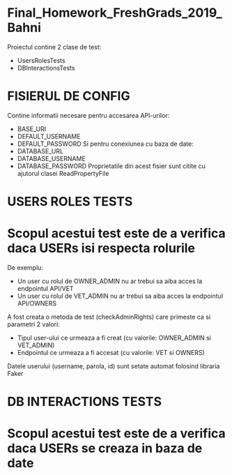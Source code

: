 # Final_Homework_FreshGrads_2019_Bahni
 
Proiectul contine 2 clase de test:
 - UsersRolesTests
 - DBInteractionsTests
 
 # FISIERUL DE CONFIG
 Contine informatii necesare pentru accesarea API-urilor:
 - BASE_URI
 - DEFAULT_USERNAME
 - DEFAULT_PASSWORD
 Si pentru conexiunea cu baza de date:
 - DATABASE_URL
 - DATABASE_USERNAME
 - DATABASE_PASSWORD
 Proprietatile din acest fisier sunt citite cu ajutorul clasei ReadPropertyFile
 
 # USERS ROLES TESTS
 # Scopul acestui test este de a verifica daca USERs isi respecta rolurile
 De exemplu:
 - Un user cu rolul de OWNER_ADMIN nu ar trebui sa aiba acces la endpointul API/VET
 - Un user cu rolul de VET_ADMIN nu ar trebui sa aiba acces la endpointul API/OWNERS
 
 A fost creata o metoda de test (checkAdminRights) care primeste ca si parametri 2 valori: 
 - Tipul user-ului ce urmeaza a fi creat (cu valorile: OWNER_ADMIN si VET_ADMIN)
 - Endpointul ce urmeaza a fi accesat (cu valorile: VET si OWNERS)
 
 Datele userului (username, parola, id) sunt setate automat folosind libraria Faker
 
 # DB INTERACTIONS TESTS
 # Scopul acestui test este de a verifica daca USERs se creaza in baza de date
 
